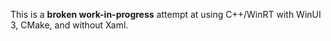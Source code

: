 This is a **broken work-in-progress** attempt at using C++/WinRT with WinUI 3, CMake, and without Xaml.
